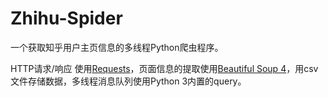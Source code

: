 # Zhihu-Spider

一个获取知乎用户主页信息的多线程Python爬虫程序。

HTTP请求/响应 使用[Requests](http://www.python-requests.org/en/master/)，页面信息的提取使用[Beautiful Soup 4](https://www.crummy.com/software/BeautifulSoup/)，用csv文件存储数据，多线程消息队列使用Python 3内置的query。

